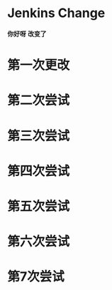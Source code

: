 <!--
 * @Descripttion: 
 * @Author: Cxy
 * @Date: 2022-06-17 14:20:55
 * @LastEditors: Cxy
 * @LastEditTime: 2022-06-22 14:54:39
 * @FilePath: \ehomes-adminc:\Users\seahappy\Desktop\dfgsfdh\Jenkins\README.md
-->
# Jenkins Change
**你好呀**
**改变了**
# 第一次更改
# 第二次尝试
# 第三次尝试
# 第四次尝试
# 第五次尝试
# 第六次尝试
# 第7次尝试